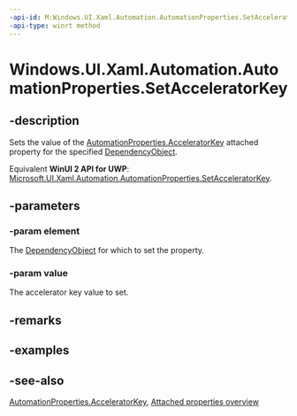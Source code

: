 ```yaml
---
-api-id: M:Windows.UI.Xaml.Automation.AutomationProperties.SetAcceleratorKey(Windows.UI.Xaml.DependencyObject,System.String)
-api-type: winrt method
---
```


<!-- Method syntax
public void SetAcceleratorKey(Windows.UI.Xaml.DependencyObject element, System.String value)
-->

# Windows.UI.Xaml.Automation.AutomationProperties.SetAcceleratorKey

## -description
Sets the value of the [AutomationProperties.AcceleratorKey](automationproperties_acceleratorkey.md) attached property for the specified [DependencyObject](../windows.ui.xaml/dependencyobject.md).

Equivalent **WinUI 2 API for UWP**: [Microsoft.UI.Xaml.Automation.AutomationProperties.SetAcceleratorKey](/windows/winui/api/microsoft.ui.xaml.automation.automationproperties.setacceleratorkey).

## -parameters
### -param element
The [DependencyObject](../windows.ui.xaml/dependencyobject.md) for which to set the property.

### -param value
The accelerator key value to set.

## -remarks

## -examples

## -see-also

[AutomationProperties.AcceleratorKey](automationproperties_acceleratorkey.md), [Attached properties overview](/windows/uwp/xaml-platform/attached-properties-overview)
